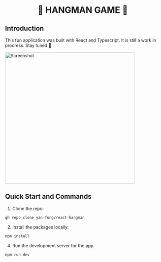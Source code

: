 <h1 align="center">
👾 HANGMAN GAME 👾
</h1>

## Introduction 
This fun application was built with React and Typescript. It is still a work in procress. Stay tuned 🚀

<img width="420" height="425" alt="Screenshot" src="https://github.com/yan-fung/react-hangman/assets/106375522/10bf71d2-6182-47d6-85d6-314dfccdd9a9">

## Quick Start and Commands

1. Clone the repo:

```bash
gh repo clone yan-fung/react-hangman
```

2. Install the packages locally:

```bash
npm install
```

4. Run the development server for the app.

```bash
npm run dev
```
